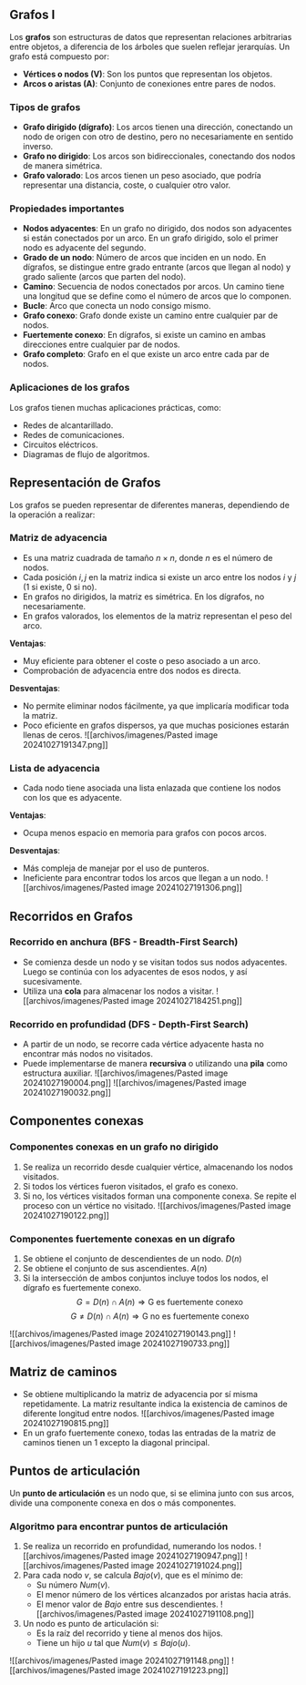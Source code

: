 ## Grafos I 
Los **grafos** son estructuras de datos que representan relaciones arbitrarias entre objetos, a diferencia de los árboles que suelen reflejar jerarquías. Un grafo está compuesto por:

- **Vértices o nodos (V)**: Son los puntos que representan los objetos.
- **Arcos o aristas (A)**: Conjunto de conexiones entre pares de nodos.

### Tipos de grafos
- **Grafo dirigido (dígrafo)**: Los arcos tienen una dirección, conectando un nodo de origen con otro de destino, pero no necesariamente en sentido inverso.
- **Grafo no dirigido**: Los arcos son bidireccionales, conectando dos nodos de manera simétrica.
- **Grafo valorado**: Los arcos tienen un peso asociado, que podría representar una distancia, coste, o cualquier otro valor.

### Propiedades importantes
- **Nodos adyacentes**: En un grafo no dirigido, dos nodos son adyacentes si están conectados por un arco. En un grafo dirigido, solo el primer nodo es adyacente del segundo.
- **Grado de un nodo**: Número de arcos que inciden en un nodo. En dígrafos, se distingue entre grado entrante (arcos que llegan al nodo) y grado saliente (arcos que parten del nodo).
- **Camino**: Secuencia de nodos conectados por arcos. Un camino tiene una longitud que se define como el número de arcos que lo componen.
- **Bucle**: Arco que conecta un nodo consigo mismo.
- **Grafo conexo**: Grafo donde existe un camino entre cualquier par de nodos.
- **Fuertemente conexo**: En dígrafos, si existe un camino en ambas direcciones entre cualquier par de nodos.
- **Grafo completo**: Grafo en el que existe un arco entre cada par de nodos.

### Aplicaciones de los grafos
Los grafos tienen muchas aplicaciones prácticas, como:

- Redes de alcantarillado.
- Redes de comunicaciones.
- Circuitos eléctricos.
- Diagramas de flujo de algoritmos.

## Representación de Grafos

Los grafos se pueden representar de diferentes maneras, dependiendo de la operación a realizar:

### Matriz de adyacencia
- Es una matriz cuadrada de tamaño $n \times n$, donde $n$ es el número de nodos.
- Cada posición $i,j$ en la matriz indica si existe un arco entre los nodos $i$ y $j$ (1 si existe, 0 si no).
- En grafos no dirigidos, la matriz es simétrica. En los dígrafos, no necesariamente.
- En grafos valorados, los elementos de la matriz representan el peso del arco.

**Ventajas**:
- Muy eficiente para obtener el coste o peso asociado a un arco.
- Comprobación de adyacencia entre dos nodos es directa.

**Desventajas**:
- No permite eliminar nodos fácilmente, ya que implicaría modificar toda la matriz.
- Poco eficiente en grafos dispersos, ya que muchas posiciones estarán llenas de ceros.
![[archivos/imagenes/Pasted image 20241027191347.png]]
### Lista de adyacencia
- Cada nodo tiene asociada una lista enlazada que contiene los nodos con los que es adyacente.
  
**Ventajas**:
- Ocupa menos espacio en memoria para grafos con pocos arcos.
  
**Desventajas**:
- Más compleja de manejar por el uso de punteros.
- Ineficiente para encontrar todos los arcos que llegan a un nodo.
![[archivos/imagenes/Pasted image 20241027191306.png]]
## Recorridos en Grafos

### Recorrido en anchura (BFS - Breadth-First Search)
- Se comienza desde un nodo y se visitan todos sus nodos adyacentes. Luego se continúa con los adyacentes de esos nodos, y así sucesivamente.
- Utiliza una **cola** para almacenar los nodos a visitar.
![[archivos/imagenes/Pasted image 20241027184251.png]]
### Recorrido en profundidad (DFS - Depth-First Search)
- A partir de un nodo, se recorre cada vértice adyacente hasta no encontrar más nodos no visitados.
- Puede implementarse de manera **recursiva** o utilizando una **pila** como estructura auxiliar.
![[archivos/imagenes/Pasted image 20241027190004.png]]
![[archivos/imagenes/Pasted image 20241027190032.png]]
## Componentes conexas

### Componentes conexas en un grafo no dirigido
1. Se realiza un recorrido desde cualquier vértice, almacenando los nodos visitados.
2. Si todos los vértices fueron visitados, el grafo es conexo.
3. Si no, los vértices visitados forman una componente conexa. Se repite el proceso con un vértice no visitado.
![[archivos/imagenes/Pasted image 20241027190122.png]]
### Componentes fuertemente conexas en un dígrafo
1. Se obtiene el conjunto de descendientes de un nodo. $D(n)$
2. Se obtiene el conjunto de sus ascendientes. $A(n)$
3. Si la intersección de ambos conjuntos incluye todos los nodos, el dígrafo es fuertemente conexo.
$$G = D(n) \cap  A(n) \Longrightarrow \text {G es fuertemente conexo}$$
$$G \neq D(n) \cap  A(n) \Longrightarrow \text {G no es fuertemente conexo}$$


![[archivos/imagenes/Pasted image 20241027190143.png]]
![[archivos/imagenes/Pasted image 20241027190733.png]]
## Matriz de caminos
- Se obtiene multiplicando la matriz de adyacencia por sí misma repetidamente. La matriz resultante indica la existencia de caminos de diferente longitud entre nodos.
![[archivos/imagenes/Pasted image 20241027190815.png]]
- En un grafo fuertemente conexo, todas las entradas de la matriz de caminos tienen un 1 excepto la diagonal principal.

## Puntos de articulación
Un **punto de articulación** es un nodo que, si se elimina junto con sus arcos, divide una componente conexa en dos o más componentes.

### Algoritmo para encontrar puntos de articulación
1. Se realiza un recorrido en profundidad, numerando los nodos.
![[archivos/imagenes/Pasted image 20241027190947.png]]
![[archivos/imagenes/Pasted image 20241027191024.png]]
2. Para cada nodo $v$, se calcula $Bajo(v)$, que es el mínimo de:
   - Su número $Num(v)$.
   - El menor número de los vértices alcanzados por aristas hacia atrás.
   - El menor valor de $Bajo$ entre sus descendientes.
![[archivos/imagenes/Pasted image 20241027191108.png]]
3. Un nodo es punto de articulación si:
   - Es la raíz del recorrido y tiene al menos dos hijos.
   - Tiene un hijo $u$ tal que $Num(v) \leq Bajo(u)$.

![[archivos/imagenes/Pasted image 20241027191148.png]]
![[archivos/imagenes/Pasted image 20241027191223.png]]